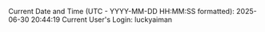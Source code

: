 Current Date and Time (UTC - YYYY-MM-DD HH:MM:SS formatted): 2025-06-30 20:44:19
Current User's Login: luckyaiman
